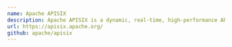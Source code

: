 ```yaml
---
name: Apache APISIX
description: Apache APISIX is a dynamic, real-time, high-performance API gateway. APISIX provides rich traffic management features such as load balancing, dynamic upstream, canary release, circuit breaking, authentication, observability, and more. As a cloud-native API gateway, Apache APISIX already has the matching ability to recognize GraphQL syntax at the beginning of its design. By efficiently matching GraphQL statements carried in requests, it can filter out abnormal traffic to further ensure security and improve system performance.
url: https://apisix.apache.org/
github: apache/apisix
---
```

